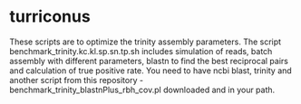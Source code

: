 # turriconus
These scripts are to optimize the trinity assembly parameters. The script benchmark_trinity.kc.kl.sp.sn.tp.sh includes
simulation of reads, batch assembly with different parameters, blastn to find the best reciprocal pairs and calculation of 
true positive rate. You need to have ncbi blast, trinity and another script from this 
repository - benchmark_trinity_blastnPlus_rbh_cov.pl downloaded and in your path.  
